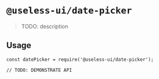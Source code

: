 # `@useless-ui/date-picker`

> TODO: description

## Usage

```
const datePicker = require('@useless-ui/date-picker');

// TODO: DEMONSTRATE API
```
